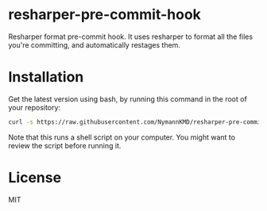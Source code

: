 # resharper-pre-commit-hook

Resharper format pre-commit hook. It uses resharper to format all the files you're committing, and automatically restages them.

# Installation

Get the latest version using bash, by running this command in the root of your repository:

```bash
curl -s https://raw.githubusercontent.com/NymannKMD/resharper-pre-commit-hook/master/install-git-hook.sh | bash
```

Note that this runs a shell script on your computer. You might want to review the script before running it.

# License

MIT
